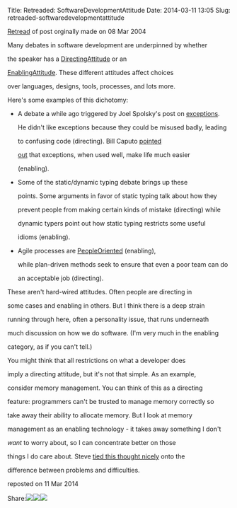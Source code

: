 Title: Retreaded: SoftwareDevelopmentAttitude
Date: 2014-03-11 13:05
Slug: retreaded-softwaredevelopmentattitude

[Retread](http://martinfowler.com/bliki/Retread.html) of post orginally
made on 08 Mar 2004

</p>

Many debates in software development are underpinned by whether

the speaker has a
[DirectingAttitude](http://martinfowler.com/bliki/DirectingAttitude.html)
or an

[EnablingAttitude](http://martinfowler.com/bliki/EnablingAttitude.html).
These different attitudes affect choices

over languages, designs, tools, processes, and lots more.

</p>

Here's some examples of this dichotomy:

</p>

-   A debate a while ago triggered by Joel Spolsky's post on
    [exceptions](http://www.joelonsoftware.com/items/2003/10/13.html).

    </p>

    He didn't like exceptions because they could be misused badly,
    leading

    to confusing code (directing). Bill Caputo
    <a href="http://www.williamcaputo.com/archives/000009.html">pointed

    out</a> that exceptions, when used well, make life much easier

    <p>
    (enabling).

-   Some of the static/dynamic typing debate brings up these

    </p>
    points. Some arguments in favor of static typing talk about how they

    prevent people from making certain kinds of mistake (directing)
    while

    dynamic typers point out how static typing restricts some useful

    <p>
    idioms (enabling).

-   Agile processes are
    [PeopleOriented](http://martinfowler.com/bliki/PeopleOriented.html)
    (enabling),

    </p>
    while plan-driven methods seek to ensure that even a poor team can
    do

    <p>
    an acceptable job (directing).

These aren't hard-wired attitudes. Often people are directing in

some cases and enabling in others. But I think there is a deep strain

running through here, often a personality issue, that runs underneath

much discussion on how we do software. (I'm very much in the enabling

category, as if you can't tell.)

</p>

You might think that all restrictions on what a developer does

imply a directing attitude, but it's not that simple. As an example,

consider memory management. You can think of this as a directing

feature: programmers can't be trusted to manage memory correctly so

take away their ability to allocate memory. But I look at memory

management as an enabling technology - it takes away something I don't

*want* to worry about, so I can concentrate better on those

things I do care about. Steve [tied this thought
nicely](http://stevef.truemesh.com/archives/000206.html) onto the

difference between problems and difficulties.

</p>

reposted on 11 Mar 2014

</p>

<span
class="label">Share:</span>[![](http://martinfowler.com/t_mini-a.png)](https://twitter.com/intent/tweet?url=http://martinfowler.com/bliki/SoftwareDevelopmentAttitude.html&text=Bliki:%20SoftwareDevelopmentAttitude "Share on Twitter")[![](http://martinfowler.com/fb-icon-20.png)](https://facebook.com/sharer.php?u=http://martinfowler.com/bliki/SoftwareDevelopmentAttitude.html "Share on Facebook")[![](http://martinfowler.com/gplus-16.png)](https://plus.google.com/share?url=http://martinfowler.com/bliki/SoftwareDevelopmentAttitude.html "Share on Google Plus")

</p>

